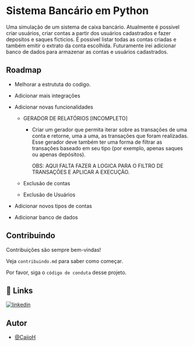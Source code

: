 
# Sistema Bancário em Python

Uma simulação de um sistema de caixa bancário. Atualmente é possivel criar usuários, criar contas a partir dos usuários cadastrados e fazer depositos e saques ficticios. É possivel listar todas as contas criadas e também emitir o extrato da conta escolhida. Futuramente irei adicionar banco de dados para armazenar as contas e usuários cadastrados.


## Roadmap

- Melhorar a estrututa do codigo.

- Adicionar mais integrações

- Adicionar novas funcionalidades

    -  GERADOR DE RELATÓRIOS [INCOMPLETO]

        - Criar um gerador que permita iterar sobre as transações de uma conta e retorne, uma a uma, as transações que foram realizadas. Esse gerador deve também ter uma forma de filtrar as transações baseado em seu tipo (por exemplo, apenas saques ou apenas depósitos).

            OBS: AQUI FALTA FAZER A LOGICA PARA O FILTRO DE TRANSAÇÕES E APLICAR A EXECUÇÃO.

    - Exclusão de contas 
    - Exclusão de Usuários 

- Adicionar novos tipos de contas

- Adicionar banco de dados


## Contribuindo

Contribuições são sempre bem-vindas!

Veja `contribuindo.md` para saber como começar.

Por favor, siga o `código de conduta` desse projeto.


## 🔗 Links
[![linkedin](https://img.shields.io/badge/linkedin-0A66C2?style=for-the-badge&logo=linkedin&logoColor=white)](https://www.linkedin.com/in/caiorhenrique/)


## Autor

- [@CaiioH](https://github.com/CaiioH)
